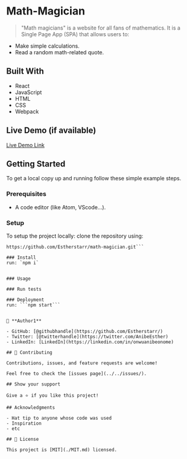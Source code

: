 # Math-Magician

> "Math magicians" is a website for all fans of mathematics. It is a Single Page App (SPA) that allows users to:

- Make simple calculations.
- Read a random math-related quote.


## Built With

- React
- JavaScript
- HTML
- CSS
- Webpack


## Live Demo (if available)

[Live Demo Link](https://livedemo.com)


## Getting Started

To get a local copy up and running follow these simple example steps.

### Prerequisites
- A code editor (like Atom, VScode...).

### Setup
To setup the project locally: clone the repository using:
```
https://github.com/Estherstarr/math-magician.git```

### Install
run: `npm i`


### Usage

### Run tests

### Deployment
run: ```npm start```


👤 **Author1**

- GitHub: [@githubhandle](https://github.com/Estherstarr/)
- Twitter: [@twitterhandle](https://twitter.com/AnibeEsther)
- LinkedIn: [LinkedIn](https://linkedin.com/in/onwuanibeonome)

## 🤝 Contributing

Contributions, issues, and feature requests are welcome!

Feel free to check the [issues page](../../issues/).

## Show your support

Give a ⭐️ if you like this project!

## Acknowledgments

- Hat tip to anyone whose code was used
- Inspiration
- etc

## 📝 License

This project is [MIT](./MIT.md) licensed.
